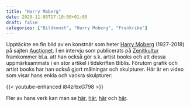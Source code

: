 ```yaml
---
title: "Harry Moberg"
date: 2020-11-05T17:10:00+01:00
draft: false
categories: ["Bildkonst", "Harry Moberg", "Frankrike"]
---
```


Upptäckte en fin bild av en konstnär som heter [Harry Moberg](https://sv.wikipedia.org/wiki/Harry_Moberg) (1927-2018) på sajten  [Auctionet](https://web.archive.org/web/20201105162005/https://auctionet.com/sv/1490649-harry-moberg-farglitografi-signerad-och-numrerad-13-40/images). I en intervju som publicerats på [Zenitkultur](https://web.archive.org/web/20200808202751/https://www.zenitkultur.com/artist.php?id=1361) framkommer bl.a. att han också gör s.k. artist books och att dessa uppmärksammats i en stor artikel i tidskriften Biblis. Förutom grafik och artist books har han också gjort målningar och skulpturer. Här är en video som visar hans enkla och vackra skulpturer:

{{< youtube-enhanced i84zrbxG798 >}}

Fler av hans verk kan man se [här](https://web.archive.org/web/20201105163718/http://www.nordensljus.se/2019/09/utstallning-november-2019/), [här](https://web.archive.org/web/20201105164007/http://www.leilaskonstbutik.se/KB%20391.htm), [här](https://web.archive.org/web/20201105165024/https://auctionet.com/sv/1309139-kustparti-jylland-olja-pa-panna-signerad-moberg/images) och [här](https://web.archive.org/web/20201105164513/https://www.bukowskis.com/sv/bukipedia/19771-harry-moberg).

